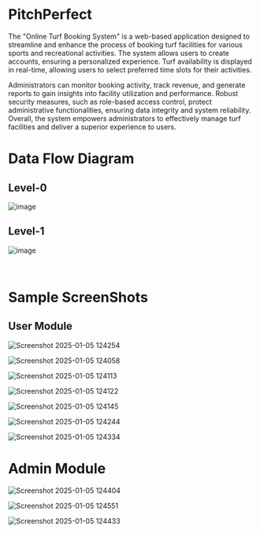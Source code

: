 # PitchPerfect
The "Online Turf Booking System" is a web-based application designed to streamline and enhance the process of booking turf facilities for various sports and recreational activities. The system allows users to create accounts, ensuring a personalized experience. Turf availability is displayed in real-time, allowing users to select preferred time slots for their activities. 

Administrators can monitor booking activity, track revenue, and generate reports to gain insights into facility utilization and performance. Robust security measures, such as role-based access control, protect administrative functionalities, ensuring data integrity and system reliability. Overall, the system empowers administrators to effectively manage turf facilities and deliver a superior experience to users.

# Data Flow Diagram

## Level-0
![image](https://github.com/user-attachments/assets/036857c7-9b2a-4956-84c3-cf5681886cd8)

## Level-1
![image](https://github.com/user-attachments/assets/cd1536c0-388c-47c3-ac10-508bf1417e43)

<br>

# Sample ScreenShots

## User Module

![Screenshot 2025-01-05 124254](https://github.com/user-attachments/assets/021ac8ce-ced3-403c-b30d-3e7beee2d666)

![Screenshot 2025-01-05 124058](https://github.com/user-attachments/assets/06ecb950-e59f-4975-8060-30778ab81b21)

![Screenshot 2025-01-05 124113](https://github.com/user-attachments/assets/e49961ae-a01f-4d45-9504-70844df1710d)

![Screenshot 2025-01-05 124122](https://github.com/user-attachments/assets/3da89a19-7cda-4a0e-8c66-e480a654e7d8)

![Screenshot 2025-01-05 124145](https://github.com/user-attachments/assets/8d6f7ad0-e2c8-4898-a65f-a7d526dcae60)

![Screenshot 2025-01-05 124244](https://github.com/user-attachments/assets/09136122-3722-4beb-92c7-6da0cb7fa193)

![Screenshot 2025-01-05 124334](https://github.com/user-attachments/assets/371afa67-2302-474f-bbd0-087559b12cd4)


# Admin Module

![Screenshot 2025-01-05 124404](https://github.com/user-attachments/assets/fd345409-7a88-4d42-bbe2-ee91a5886740)

![Screenshot 2025-01-05 124551](https://github.com/user-attachments/assets/f19754e3-bc51-4331-8d41-bd61f6670c1d)

![Screenshot 2025-01-05 124433](https://github.com/user-attachments/assets/9e3ed472-f6a0-4016-9213-f5c52d9547ef)
